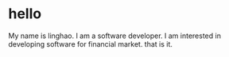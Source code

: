 # hello
My name is linghao. I am a software developer. I am interested in developing software for financial market. that is it.
